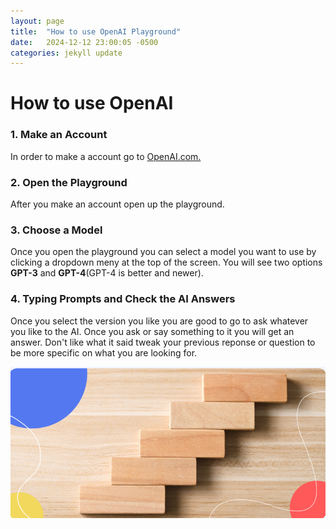 ```yaml
---
layout: page
title:  "How to use OpenAI Playground"
date:   2024-12-12 23:00:05 -0500
categories: jekyll update
---
```

# How to use OpenAI

### 1. **Make an Account**

In order to make a account go to [OpenAI.com.](https://openai.com/)

### 2. **Open the Playground**

After you make an account open up the playground.

### 3. **Choose a Model**

Once you open the playground you can select a model you want to use by clicking a dropdown meny at the top of the screen. You will see two options **GPT-3** and **GPT-4**(GPT-4 is better and newer).

### 4. **Typing Prompts and Check the AI Answers**

Once you select the version you like you are good to go to ask whatever you like to the AI. Once you ask or say something to it you will get an answer. Don't like what it said tweak your previous reponse or question to be more specific on what you are looking for.

![step by step](<step by step.png>)